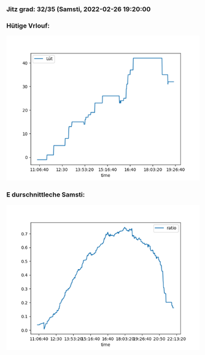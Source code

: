 ### Jitz grad: 32/35 (Samsti, 2022-02-26 19:20:00

### Hütige Vrlouf:
![Graph](Today.png)

### E durschnittleche Samsti:
![Graph](Samsti.png)